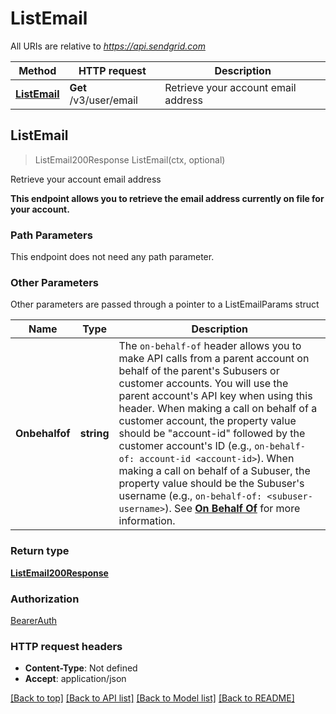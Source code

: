 # ListEmail

All URIs are relative to *https://api.sendgrid.com*

Method | HTTP request | Description
------------- | ------------- | -------------
[**ListEmail**](ListEmail.md#ListEmail) | **Get** /v3/user/email | Retrieve your account email address



## ListEmail

> ListEmail200Response ListEmail(ctx, optional)

Retrieve your account email address

**This endpoint allows you to retrieve the email address currently on file for your account.**

### Path Parameters

This endpoint does not need any path parameter.

### Other Parameters

Other parameters are passed through a pointer to a ListEmailParams struct


Name | Type | Description
------------- | ------------- | -------------
**Onbehalfof** | **string** | The `on-behalf-of` header allows you to make API calls from a parent account on behalf of the parent's Subusers or customer accounts. You will use the parent account's API key when using this header. When making a call on behalf of a customer account, the property value should be \"account-id\" followed by the customer account's ID (e.g., `on-behalf-of: account-id <account-id>`). When making a call on behalf of a Subuser, the property value should be the Subuser's username (e.g., `on-behalf-of: <subuser-username>`). See [**On Behalf Of**](https://docs.sendgrid.com/api-reference/how-to-use-the-sendgrid-v3-api/on-behalf-of) for more information.

### Return type

[**ListEmail200Response**](ListEmail200Response.md)

### Authorization

[BearerAuth](../README.md#BearerAuth)

### HTTP request headers

- **Content-Type**: Not defined
- **Accept**: application/json

[[Back to top]](#) [[Back to API list]](../README.md#documentation-for-api-endpoints)
[[Back to Model list]](../README.md#documentation-for-models)
[[Back to README]](../README.md)

